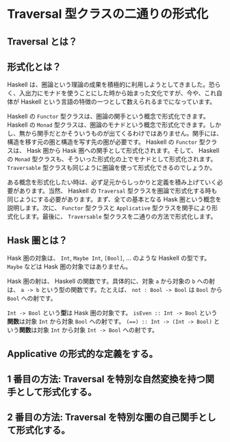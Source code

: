 # Traversal 型クラスの二通りの形式化

## Traversal とは？

## 形式化とは？

Haskell は、圏論という理論の成果を積極的に利用しようとしてきました。恐らく、入出力にモナドを使うことにした時から始まった文化ですが、今や、これ自体が Haskell という言語の特徴の一つとして数えられるまでになっています。

Haskell の `Functor` 型クラスは、圏論の関手という概念で形式化できます。 Haskell の `Monad` 型クラスは、圏論のモナドという概念で形式化できます。しかし、無から関手だとかそういうものが出てくるわけではありません。関手には、構造を移す元の圏と構造を写す先の圏が必要です。 Haskell の `Functor` 型クラスは、 Hask 圏から Hask 圏への関手として形式化されます。そして、 Haskell の `Monad` 型クラスも、そういった形式化の上でモナドとして形式化されます。 `Traversable` 型クラスも同じように圏論を使って形式化できるのでしょうか。

ある概念を形式化したい時は、必ず足元からしっかりと定義を積み上げていく必要があります。当然、 Haskell の `Traversal` 型クラスを圏論で形式化する時も同じようにする必要があります。まず、全ての基本となる Hask 圏という概念を説明します。次に、 `Functor` 型クラスと `Applicative` 型クラスを関手により形式化します。最後に、 `Traversable` 型クラスを二通りの方法で形式化します。

## Hask 圏とは？

Hask 圏の対象は、 `Int`, `Maybe Int`, `[Bool]`, ... のような Haskell の型です。 `Maybe` などは Hask 圏の対象ではありません。

Hask 圏の射は、 Haskell の関数です。具体的に、対象 `a` から対象の `b` への射は、 `a -> b` という型の関数です。たとえば、 `not : Bool -> Bool` は `Bool` から `Bool` への射です。

`Int -> Bool` という**型**は Hask 圏の対象です。 `isEven :: Int -> Bool` という**関数**は対象 `Int` から対象 `Bool` への射です。 `(==) :: Int -> (Int -> Bool)` という**関数**は対象 `Int` から対象 `Int -> Bool` への射です。

## Applicative の形式的な定義をする。

## 1 番目の方法: Traversal を特別な自然変換を持つ関手として形式化する。

## 2 番目の方法: Traversal を特別な圏の自己関手として形式化する。

